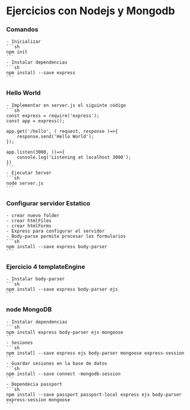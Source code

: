 # Ejercicios con Nodejs y Mongodb 

### Comandos 
    - Inicializar
    ```sh 
    npm init 
    ```
    - Instalar dependencias
    ```sh
    npm install --save express 
    ```

### Hello World
    - Implementar en server.js el siguinte código
    ```sh
    const express = require('express');
    const app = express();

    app.get('/hello', ( request, response )=>{
        response.send('Hello World');
    });

    app.listen(3000, ()=>{
        console.log('Listening at localhost 3000');
    })
    ```
    - Ejecutar Server
    ```sh
    node server.js 
    ```
###  Configurar servidor Estatico
    - crear nuevo folder
    - crear htmlFiles
    - crear htmlForms
    - Express para configurar el servidor
    - Body-parse permite procesar los formularios
    ```sh
    npm install --save express body-parser
    ```

### Ejercicio 4 templateEngine
    - Instalar body-parser
    ```sh
    npm install --save express body-parser ejs
    ```
### node MongoDB
    - Instalar dependencias
    ```sh
    npm install express body-parser ejs mongoose
    ```
    - Sesiones
    ```sh
    npm install --save express ejs body-parser mongoose express-session
    ```
    - Guardar sesiones en la base de datos
    ```sh
    npm install --save connect -mongodb-session
    ```
    - Dependecia passport
    ```sh 
    npm install --save passport passport-local express ejs body-parser express-session mongoose
    ```